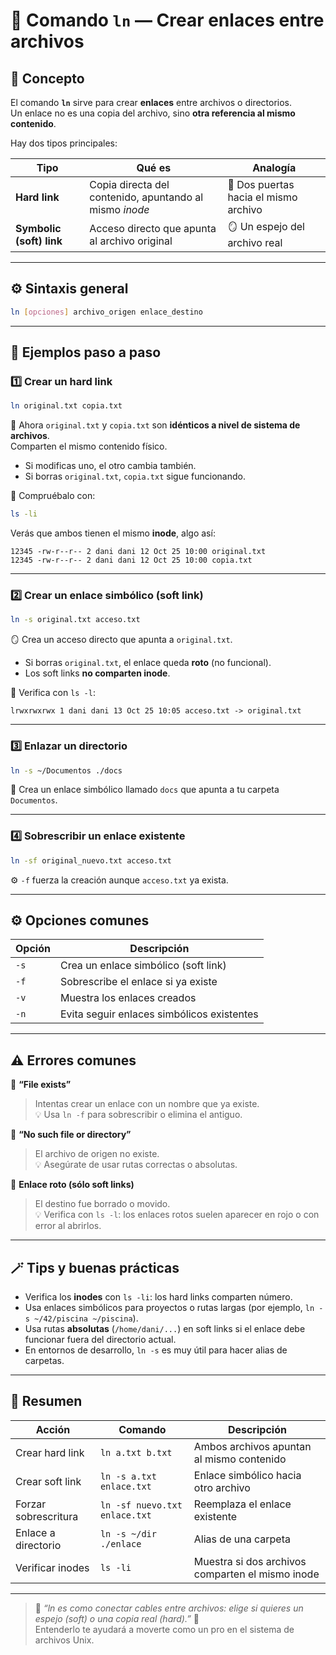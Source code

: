 # 🧱 Comando `ln` — Crear enlaces entre archivos

## 🧠 Concepto
El comando **`ln`** sirve para crear **enlaces** entre archivos o directorios.  
Un enlace no es una copia del archivo, sino **otra referencia al mismo contenido**.  

Hay dos tipos principales:

| Tipo | Qué es | Analogía |
|------|--------|-----------|
| **Hard link** | Copia directa del contenido, apuntando al mismo *inode* | 📂 Dos puertas hacia el mismo archivo |
| **Symbolic (soft) link** | Acceso directo que apunta al archivo original | 🪞 Un espejo del archivo real |

---

## ⚙️ Sintaxis general

```bash
ln [opciones] archivo_origen enlace_destino
```

---

## 📘 Ejemplos paso a paso

### 1️⃣ Crear un **hard link**
```bash
ln original.txt copia.txt
```
📎 Ahora `original.txt` y `copia.txt` son **idénticos a nivel de sistema de archivos**.  
Comparten el mismo contenido físico.

- Si modificas uno, el otro cambia también.  
- Si borras `original.txt`, `copia.txt` sigue funcionando.

📖 Compruébalo con:
```bash
ls -li
```
Verás que ambos tienen el mismo **inode**, algo así:
```
12345 -rw-r--r-- 2 dani dani 12 Oct 25 10:00 original.txt
12345 -rw-r--r-- 2 dani dani 12 Oct 25 10:00 copia.txt
```

---

### 2️⃣ Crear un **enlace simbólico (soft link)**
```bash
ln -s original.txt acceso.txt
```
🪞 Crea un acceso directo que apunta a `original.txt`.

- Si borras `original.txt`, el enlace queda **roto** (no funcional).  
- Los soft links **no comparten inode**.

📖 Verifica con `ls -l`:
```
lrwxrwxrwx 1 dani dani 13 Oct 25 10:05 acceso.txt -> original.txt
```

---

### 3️⃣ Enlazar un directorio
```bash
ln -s ~/Documentos ./docs
```
📁 Crea un enlace simbólico llamado `docs` que apunta a tu carpeta `Documentos`.

---

### 4️⃣ Sobrescribir un enlace existente
```bash
ln -sf original_nuevo.txt acceso.txt
```
⚙️ `-f` fuerza la creación aunque `acceso.txt` ya exista.

---

## ⚙️ Opciones comunes

| Opción | Descripción |
|--------|--------------|
| `-s` | Crea un enlace simbólico (soft link) |
| `-f` | Sobrescribe el enlace si ya existe |
| `-v` | Muestra los enlaces creados |
| `-n` | Evita seguir enlaces simbólicos existentes |

---

## ⚠️ Errores comunes

🚫 **“File exists”**  
> Intentas crear un enlace con un nombre que ya existe.  
💡 Usa `ln -f` para sobrescribir o elimina el antiguo.

🚫 **“No such file or directory”**  
> El archivo de origen no existe.  
💡 Asegúrate de usar rutas correctas o absolutas.

🚫 **Enlace roto (sólo soft links)**  
> El destino fue borrado o movido.  
💡 Verifica con `ls -l`: los enlaces rotos suelen aparecer en rojo o con error al abrirlos.

---

## 🪄 Tips y buenas prácticas

- Verifica los **inodes** con `ls -li`: los hard links comparten número.  
- Usa enlaces simbólicos para proyectos o rutas largas (por ejemplo, `ln -s ~/42/piscina ~/piscina`).  
- Usa rutas **absolutas** (`/home/dani/...`) en soft links si el enlace debe funcionar fuera del directorio actual.  
- En entornos de desarrollo, `ln -s` es muy útil para hacer alias de carpetas.

---

## 🎯 Resumen

| Acción | Comando | Descripción |
|--------|----------|-------------|
| Crear hard link | `ln a.txt b.txt` | Ambos archivos apuntan al mismo contenido |
| Crear soft link | `ln -s a.txt enlace.txt` | Enlace simbólico hacia otro archivo |
| Forzar sobrescritura | `ln -sf nuevo.txt enlace.txt` | Reemplaza el enlace existente |
| Enlace a directorio | `ln -s ~/dir ./enlace` | Alias de una carpeta |
| Verificar inodes | `ls -li` | Muestra si dos archivos comparten el mismo inode |

---

> 💬 *“ln es como conectar cables entre archivos: elige si quieres un espejo (soft) o una copia real (hard).”* 🔗  
> Entenderlo te ayudará a moverte como un pro en el sistema de archivos Unix.
